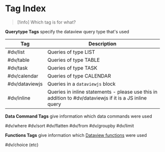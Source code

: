 # Tag Index 

> [!info] Which tag is for what?


**Querytype Tags** specify the dataview query type that's used

| Tag | Description |
| --- | ----------- |
| #dv/list | Queries of type LIST |
| #dv/table | Queries of type TABLE |
| #dv/task | Queries of type TASK |
| #dv/calendar | Queries of type CALENDAR |
| #dv/dataviewjs | Queries in a `dataviewjs` block |
| #dv/inline | Queries in inline statements - please use this in addition to #dv/dataviewjs if it is a JS inline query |


**Data Command Tags** give information which data commands were used

#dv/where
#dv/sort
#dv/flatten
#dv/from
#dv/groupby 
#dv/limit

**Functions Tags** give information which [Dataview functions](https://blacksmithgu.github.io/obsidian-dataview/query/functions) were used

#dv/choice 
(etc)

